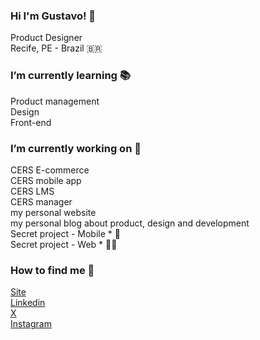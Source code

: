 ### Hi I'm Gustavo! 🤙

Product Designer<br>
Recife, PE - Brazil 🇧🇷 <br>

### I’m currently learning 📚
Product management <br>
Design <br>
Front-end <br>

### I’m currently working on 💼
CERS E-commerce <br>
CERS mobile app <br>
CERS LMS <br>
CERS manager <br>
my personal website <br>
my personal blog about product, design and development <br>
Secret project - Mobile * 🚙  <br>
Secret project - Web * 👨‍🎓 <br>
  

### How to find me 🔗
[Site](https://gustavomelo.com.br) <br>
[Linkedin](https://linkedin.com/in/gusshmelo) <br>
[X](https://x.com/gusshmelo) <br>
[Instagram](https://instagram.com/gusshmelo) <br>

